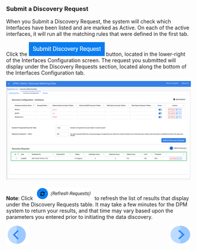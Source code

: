 ### Submit a Discovery Request

When you Submit a Discovery Request, the system will check which Interfaces have been listed and are marked as Active. On each of the active interfaces, it will run all the matching rules that were defined in the first tab.

Click the ![image](../images/ICON_SubmitDiscovery.png) button, located in the lower-right of the Interfaces Configuration screen. The request you submitted will display under the Discovery Requests section, located along the bottom of the Interfaces Configuration tab.

![image](../images/07_Discovery_Interfaces_Submit_Request.png)

**Note**: Click ![image](../images/ICON_Discovery_RefreshRequests.png) to refresh the list of results that display under the Discovery Requests table. It may take a few minutes for the DPM system to return your results, and that time may vary based upon the parameters you entered prior to initiating the data discovery.



[![Previous](../images/Previous.png)]( 04_Discovery_Add_Interface.md)[<img align="right" width="60" height="54" src="../images/Next.png">](06_Discovery_View_Results.md)
